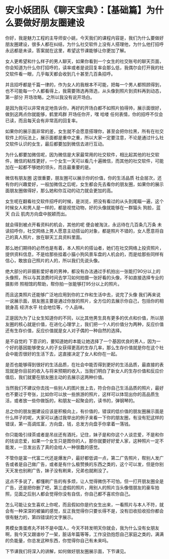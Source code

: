 # 安小妖团队《聊天宝典》：【基础篇】为什么要做好朋友圈建设

你好，我是魅力工程的主导师安小姚，今天我们的课程内容是，我们为什么要做好朋友圈建设，很多人都在纠结，为什么社交软件上没有人搭理他，为什么他打招呼永远都是未读，答案就在这里，希望这节课能够让你更加了解。

女人更希望和什么样子的男人聊天，如果你看到一个女生的社交账号的聊天页面，你会知道为什么你打招呼的，读率或者是说回复率会那么低，我偶尔会打开我的社交软件看一眼，几乎每天都会收到几十甚至几百条招呼。

并且招呼都是千篇一律的，作为女人的我根本不可能，把每一个男人都照顾得到，也不可能每一个人都看得上，我需要筛选再筛选，从头像到照片到资料再到动态，第一部分 开场攻略，之所以我没有说开场白。

是因为我可以非常肯定地告诉你，再好的开场白都不如照片拍得帅，展示面很好，做到这两点你就能够，鹤里鸡群 开场任你开，嘿 哈喽 任何表情，你的招呼不仅会已读，而且每天会有非常高的回复率。

如果你的展示面非常的差，女生就不会愿意搭理你，甚至会把你拉黑，所有在社交软件上的玩法上，展示面都是重中之重，所以大家一定要注意，不论是通过什么社交软件认识的女生，最后都要加到微信去进行互动。

为什么都要加微信呢，因为微信是大家最常用的社交软件，相比起其他的社交软件，微信的粘性更好，一个女生一天可以看几十遍微信，而其他的社交软件，可能加在一起都不够她的领头，而且最重要的是。

微信有朋友圈 这很重要，朋友圈可以展示你的价值，你的生活品质 社会层次，还有你的兴趣爱好，一般加微信之后呢，女生都会先去看你的朋友圈，如果你的展示面朋友圈做得好，那么她和你互动的动力就会更加的高。

女生呢在翻看社交软件招呼的时候，是浏览，把没有看过的从头到尾瞄一遍，这个时候女人和男人是一样的，都是视觉动物，好的头像就能够在一群猫头 狗脸，蓝天 白云 肌肉方向盘中脱颖而出。

就会得到被点开看资料的机会，其他的呢 便会被淘汰，永远待在几百条几万条 未读招呼你，社交网络上男人愿意主动搭讪的对象，都是照片不错的，女人愿意将自己的真人照片，放在聊天工具资料里面。

那么她们期待的必然也是有着，本人照片的搭讪者，她们在社交网络上投资照片，提供资料信息，不是给那些挂着小猫小狗风景车盘的人机会的，而是给那些同样有信心，敢放自己照片的人的，所以我们先说头像。

绝大部分的非摄影爱好者的男神，都没有办法通过手机拍出一张能打90分以上的头像照，所以与其浪费时间去学习如何拍摄一张好看的头像，不如直接选择专业的摄影师 照相馆的帮助，帮你拍一张能够打95分以上的照片。

而且这类照片还能够广泛地应用到你的工作和生活中去，说完了头像 我们再来说一说展示面，朋友圈主要是通过你放的照片，全方位的去展示你自己，包括你的相貌身高 经济水平 社会地位等，个人品味。

正是因为为了让女生知道你的不同，以比其他男生具有更多的优点和价值，所以朋友圈的核心就是价值，在进化心理学上，我们把一个人的价值分为两种，反应价值还有生存价值，反应价值就是女人对子偶的一种自然的选择。

是不自觉的 下意识的，要知道她的本能让她选择了一个基因优良的男人，因为一个好的基因能够使女人的子女获得更高的生存几率，那么生存价值就是你在这个社会中能否很好的生活下去，这直接决定了女人和你在一起。

是否也能够得到很好的生活品质，在社会中能否得到更好的生活品质，最直接的表现就是你目前的收入与将来预期的收入，当我们明白了新女人的生存价值和反应价值后，我们就要在朋友圈主动的去展示这两种价值。

当然我们不建议你去找一些别人的图片放上去，符合你自己生活品质的照片，最好也不要过于夸张，比如你可以放一些旅游的照片，这样可以体现出你的高品质生活，或者放一些你做饭的，和朋友一起聚会的，读书的，弹钢琴的。

总之你的朋友圈建设应该是积极向上，有价值的，错误的低价值的朋友圈展示面是什么样子的呢，大家可以通过我举出的例子来看一下你的朋友圈，有没有犯这样的错误，第一高调炫富，方向盘，钱，总发方向盘手你拿着一落钱。

你只能吸引绿茶或者是吊丝还有酒托，记住，妹子是和你这个人谈恋爱，不是和你的钱谈恋爱，如果一个女生只是图你的人，那你就要好好爱人家，这种照片一定不能发，一旦发出去了真的会给人一种很蠢的感觉。

不管你是富一代富二代还是爆发户，最好都低调一点，第二广告照片，帮别人发广告或者是自己做广告，或者是有什么极赞换的东西之类的，这个可以发，但是你别天天发也别刷广告，妹子没有刷来，兄弟也就刷没了。

这点不多说了，都懂刷广告的有多烦，让人觉得微伤不可怕，但一打开朋友圈全是广告，还是把你删了吧，第三虚假的照片，用别人的照片当头像借朋友的豪车拍照，见面之后别人都会觉得你没有自信，你自己都不喜欢你自己。

怎么可能让女生喜欢上你呢，而且假如你是约女生出来，一看照片与本人不符，就会有一种深深的被骗的感觉，反正我觉得你只要长得不是，没有旧收拾收拾你都会很有魅力的，第四错误的文字展示。

男模女类蛋疼丸不转不是中国人，今天不转发明天你就会，我为什么没有女朋友啊，我今天又跟谁吵了一架，脏话年篇等等，工作没劲抱怨自己家庭之类的，满满的负能量，你总发这种东西，你觉得你自己有未来吗。

下节课我们将深入的讲解，如何做好朋友圈展示面，下节课见。
